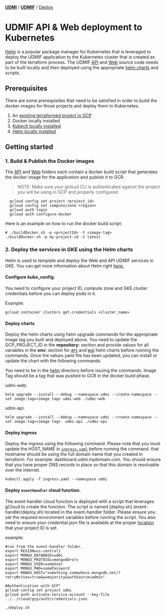 [**UDMI**](../) / [**UDMIF**](./) / [Deploy](#)

# UDMIF API & Web deployment to Kubernetes

[Helm](https://helm.sh/) is a popular package manager for Kubernetes that is leveraged to deploy the UDMIF application to the Kubernetes cluster that is created as part of the terraform process. The UDMIF [API](./api) and [Web](./web) source code needs to be built locally and then deployed using the appropriate [helm charts](./helm) and scripts.

## Prerequisites
There are some prerequisites that need to be satisfied in order to build the docker images for those projects and deploy them to Kubernetes.

1. An [existing terraformed project in GCP](../docs/cloud/gcp/terraform.md)
2. Docker locally installed
3. [Kubectl locally installed](https://kubernetes.io/docs/tasks/tools/)
4. [Helm locally installed](https://helm.sh/docs/intro/install/)

## Getting started

### 1. Build & Publish the Docker images

The [API](./api) and [Web](./web) folders each contain a docker build script that generates the docker image for the application and publish it to GCR. 
 
> NOTE: Make sure your gcloud CLI is authenticated against the project you will be using in GCP and properly configured.
```
  gcloud config set project <project_id>
  gcloud config set compute/zone <region>
  gcloud auth login
  gcloud auth configure-docker
```
 
 Here is an example on how to run the docker build script:

```
# ./buildDocker.sh -p <projectId> -t <image-tag>
./buildDocker.sh -p my-project-id -t latest
```

### 2. Deploy the services in GKE using the Helm charts

Helm is used to template and deploy the Web and API UDMIF services in GKE. You can get more information about Helm right [here.](https://helm.sh/)

#### Configure kube_config.

You need to configure your project ID, compute zone and GKE cluster credentials before you can deploy pods in it. 

   Example:
   ```
   gcloud container clusters get-credentials <cluster_name>
   ```

#### Deploy charts
Deploy the helm charts using helm upgrade commands for the appropriate image tag you built and deployed above. You need to update the GCP_PROJECT_ID in the **repository:** section and provide values for all variables in the **env:** section for [`API`](./helm/udmi-api) and [`Web`](./helm/udmi-web) helm charts before running the commands. Once the values.yaml file has been updated, you can install or update the chart with the following commands.

   You need to be in the  [helm](./helm) directory before issuing the commands. Image Tag should be a tag that was pushed to GCR in the docker build phase. 

   udmi-web:
   ```
   helm upgrade --install --debug --namespace udmi --create-namespace --set image.tag=<image tag> udmi-web ./udmi-web
   ```

   udmi-api:
   ```
   helm upgrade --install --debug --namespace udmi --create-namespace --set image.tag=<image tag>  udmi-api ./udmi-api
   ```

#### Deploy ingress
Deploy the ingress using the following command. Please note that you must update the HOST_NAME in [`ingress.yaml`](./ingress.yaml) before running the command. that hostname should be using the full domain name that you created in terraform. For example: dashboard.udmi.mydomain.com. You should ensure that you have proper DNS records in place so that this domain is resolvable over the internet.

   ```
   kubectl apply -f ingress.yaml --namespace udmi
   ```

#### Deploy `eventHandler` cloud function.

The event handler cloud function is deployed with a script that leverages gCloud to create the function. The script is named [deploy.sh] (event-handler/deploy.sh) located in the event-handler folder. Please ensure you set the required environment variables before running the script. You also need to ensure your credential.json file is available at the proper [location](../cloud/gcp/auth/) that your project ID is set.

example:
```
#run from the event-handler folder.
export REGION=us-central1
export MONGO_DATABASE=udmi
export MONGO_PROTOCOL=mongodb+srv
export MONGO_USER=someUser
export MONGO_PWD=somePassword
export MONGO_HOST="something.somewhere.mongodb.net/?retryWrites=true&w=majority&authSource=admin"

#Authentication with GCP"
gcloud config set project udmi
gcloud auth activate-service-account --key-file ../../cloud/gcp/auth/credentials.json

./deploy.sh
```

